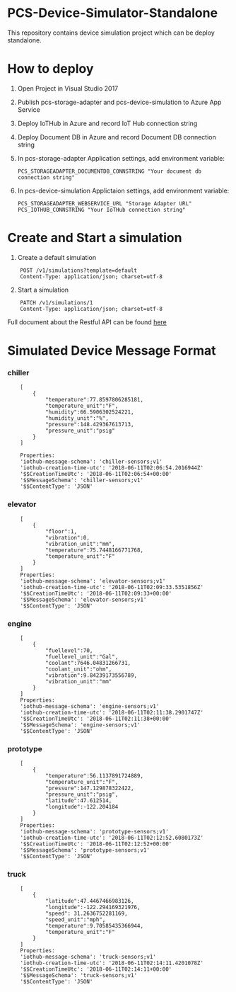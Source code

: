 # PCS-Device-Simulator-Standalone
This repository contains device simulation project which can be deploy standalone.

# How to deploy
1. Open Project in Visual Studio 2017

2. Publish pcs-storage-adapter and pcs-device-simulation to Azure App Service

3. Deploy IoTHub in Azure and record IoT Hub connection string

4. Deploy Document DB in Azure and record Document DB connection string

5. In pcs-storage-adapter Application settings, add environment variable:
    ```
    PCS_STORAGEADAPTER_DOCUMENTDB_CONNSTRING "Your document db connection string"
    ```

6. In pcs-device-simulation Applictaion settings, add environment variable:
    ```
    PCS_STORAGEADAPTER_WEBSERVICE_URL "Storage Adapter URL"
    PCS_IOTHUB_CONNSTRING "Your IoTHub connection string"
    ```


# Create and Start a simulation

1. Create a default simulation
```
    POST /v1/simulations?template=default
    Content-Type: application/json; charset=utf-8
```

2. Start a simulation
```
    PATCH /v1/simulations/1
    Content-Type: application/json; charset=utf-8
```

Full document about the Restful API can be found [here](https://github.com/Azure/device-simulation-dotnet/wiki/%5BAPI-Specifications%5D-Simulations)


# Simulated Device Message Format


### chiller

```
    [
        {
            "temperature":77.8597806285181,
            "temperature_unit":"F",
            "humidity":66.5906302524221,
            "humidity_unit":"%",
            "pressure":148.429367613713,
            "pressure_unit":"psig"
        }
    ]

    Properties:
    'iothub-message-schema': 'chiller-sensors;v1'
    'iothub-creation-time-utc': '2018-06-11T02:06:54.2016944Z'
    '$$CreationTimeUtc': '2018-06-11T02:06:54+00:00'
    '$$MessageSchema': 'chiller-sensors;v1'
    '$$ContentType': 'JSON'
```


### elevator
```
    [
        {
            "floor":1,
            "vibration":0,
            "vibration_unit":"mm",
            "temperature":75.7448166771768,
            "temperature_unit":"F"
        }
    ]
    Properties:
    'iothub-message-schema': 'elevator-sensors;v1'
    'iothub-creation-time-utc': '2018-06-11T02:09:33.5351856Z'
    '$$CreationTimeUtc': '2018-06-11T02:09:33+00:00'
    '$$MessageSchema': 'elevator-sensors;v1'
    '$$ContentType': 'JSON'
```

### engine
```
    [
        {
            "fuellevel":70,
            "fuellevel_unit":"Gal",
            "coolant":7646.04831266731,
            "coolant_unit":"ohm",
            "vibration":9.84239173556789,
            "vibration_unit":"mm"
        }
    ]
    Properties:
    'iothub-message-schema': 'engine-sensors;v1'
    'iothub-creation-time-utc': '2018-06-11T02:11:38.2901747Z'
    '$$CreationTimeUtc': '2018-06-11T02:11:38+00:00'
    '$$MessageSchema': 'engine-sensors;v1'
    '$$ContentType': 'JSON'
```

### prototype

```
    [
        {
            "temperature":56.1137891724889,
            "temperature_unit":"F",
            "pressure":147.129878322422,
            "pressure_unit":"psig",
            "latitude":47.612514,
            "longitude":-122.204184
        }
    ]
    Properties:
    'iothub-message-schema': 'prototype-sensors;v1'
    'iothub-creation-time-utc': '2018-06-11T02:12:52.6080173Z'
    '$$CreationTimeUtc': '2018-06-11T02:12:52+00:00'
    '$$MessageSchema': 'prototype-sensors;v1'
    '$$ContentType': 'JSON'
```


### truck

```
    [
        {
            "latitude":47.4467466983126,
            "longitude":-122.294169321976,
            "speed": 31.2636752281169,
            "speed_unit":"mph",
            "temperature":9.70585435366944,
            "temperature_unit":"F"
        }
    ]
    Properties:
    'iothub-message-schema': 'truck-sensors;v1'
    'iothub-creation-time-utc': '2018-06-11T02:14:11.4201078Z'
    '$$CreationTimeUtc': '2018-06-11T02:14:11+00:00'
    '$$MessageSchema': 'truck-sensors;v1'
    '$$ContentType': 'JSON'
```